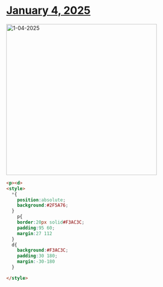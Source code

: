 # [January 4, 2025](https://cssbattle.dev/play/2qqET9WUPbSrnYx4fBjg)

<img src="https://firebasestorage.googleapis.com/v0/b/cssbattleapp.appspot.com/o/user%2Fe6YbeBahWNPT7VpE2rE2p85byxa2%2Ftargets%2Ftarget_CGf4pvy@2x.png?alt=media" width="400" alt="1-04-2025" />

```html
<p><d>
<style>
  *{
    position:absolute;
    background:#2F5A76;
  }
    p{
    border:20px solid#F3AC3C;
    padding:95 60;
    margin:27 112
  }
  d{
    background:#F3AC3C;
    padding:30 180;
    margin:-30-180
  }

</style>
```
